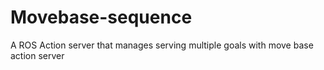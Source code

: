 # Movebase-sequence
A ROS Action server that manages serving multiple goals with move base action server
